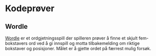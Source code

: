 # Kodeprøver

## Wordle

[Wordle](./wordle.md) er et ordgjetningsspill der spilleren prøver å finne et skjult fem-bokstavers ord ved å gi innspill og motta tilbakemelding om riktige bokstaver og posisjoner. Målet er å gjette ordet på færrest mulig forsøk.
